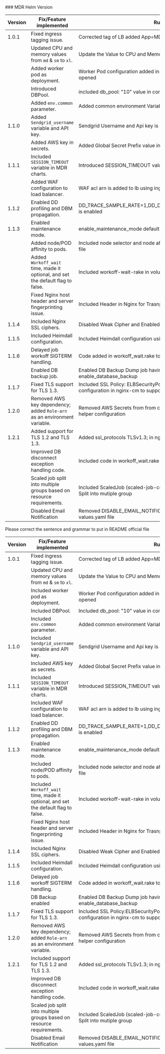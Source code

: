 \### MDR Helm Version

| Version          | Fix/Feature implemented                                                                 | Rule Added              |
|------------------|-----------------------------------------------------------------------------------------|-----------------------  |
| 1.0.1            | Fixed ingress tagging issue.                                                            |Corrected tag of LB added App=MDR tag|
|                  | Updated CPU and memory values from `md` & `sm` to `xl`.                                 |Update the Value to CPU and Memory to x Series|
|                  | Added worker pod as deployment.                                                         |Worker Pod configuration added in deployment file and 5190 container port opened|
|                  | Introduced DBPool.                                                                      |included db_pool: "10" value in common values|
|                  | Added `env.common` parameter.                                                           |Added common environment Variable for DD_AGENT_HOST| 
| 1.1.0            | Added `Sendgrid_username` variable and API key.                                         |Sendgrid Username and Api key is added in k8s charts|
|                  | Added AWS key in secrets.                                                               |Added Global Secret Prefix value in k8s secret file|                   
|  1.1.1           | Included `SESSION_TIMEOUT` variable in MDR charts.                                      |Introduced SESSION_TIMEOUT value and added default value of 30 sec|
|                  | Added WAF configuration to load balancer.                                               | WAF acl arn is added to lb  using ingress kubernetes fils|
|  1.1.2           | Enabled DD profiling and DBM propagation.                                               |DD_TRACE_SAMPLE_RATE=1,DD_DBM_PROPAGATION_MODE=full,DB_POOL is enabled |
|  1.1.3           | Enabled maintenance mode.                                                               |enable_maintenance_mode default value is set to false |
|                  | Added node/POD affinity to pods.                                                        |Included node selector and node affinity ON DEMAND value in deployment file|
|                  | Added `Workoff_wait` time, made it optional, and set the default flag to false.         |Included workoff-wait-rake in volumeMount for job scheduling|
|                  | Fixed Nginx host header and server fingerprinting issue.                                |Included Header in Nginx for Trasnport Security and Proxy|
|  1.1.4           | Included Nginx SSL ciphers.                                                             |Disabled Weak Cipher and Enabled strong Cipher using nginx-cm file|
|  1.1.5           | Included Heimdall configuration.                                                        |Included Heimdall configuration using deployment|
|  1.1.6            |Delayed job workoff SIGTERM handling.                                                   |Code added in workoff_wait.rake to handle the job locked by pod|        
|                  | Enabled DB backup job.                                                                  |Enabled DB Backup Dump job having default value false of enable_database_backup|
|  1.1.7           | Fixed TLS support for TLS 1.3.                                                          |Included SSL Policy: ELBSecurityPolicy-TLS13-1-3-2021-06 and configuration in nginx-cm to support TLS1.3|
|  1.2.0           | Removed AWS key dependency; added `Role-arn` as an environment variable.                |Removed AWS Secrets from from common-secret file and added role-arn in helper configuration|
|  1.2.1           | Added support for TLS 1.2 and TLS 1.3.                                                  |Added ssl_protocols TLSv1.3; in nginx-cm to enable TLS1.3|
|                  | Improved DB disconnect exception handling code.                                         |Included code in workoff_wait.rake file to fix DB exception|
|                  | Scaled job split into multiple groups based on resource requirements.                   |Included ScaledJob (scaled-job-common and scaled-job-xlarge file) to Split into mutiple group|
|                  | Disabled Email Notification                                                             |Removed DISABLE_EMAIL_NOTIFICATION flag from /common-cm and values.yaml file|




Please correct the sentence and grammar to put in README official file

| Version          | Fix/Feature implemented                                                                 | Rule Added              |
|------------------|-----------------------------------------------------------------------------------------|-----------------------  |
| 1.0.1            | Fixed ingress tagging issue.                                                            |Corrected tag of LB added App=MDR tag|
|                  | Updated CPU and memory values from `md` & `sm` to `xl`.                                 |Update the Value to CPU and Memory to x Series|
|                  | Included worker pod as deployment.                                                      |Worker Pod configuration added in deployment file and 5190 container port opened|
|                  | Included DBPool.                                                                        |Included db_pool: "10" value in common values|
|                  | Included `env.common` parameter.                                                        |Added common environment Variable for DD_AGENT_HOST| 
| 1.1.0            | Included `Sendgrid_username` variable and API key.                                      |Sendgrid Username and Api key is added in k8s charts|
|                  | Included AWS key as secrets.                                                            |Added Global Secret Prefix value in k8s secret file|                   
|  1.1.1           | Included `SESSION_TIMEOUT` variable in MDR charts.                                      |Introduced SESSION_TIMEOUT value and added default value of 30 sec|
|                  | Included WAF configuration to load balancer.                                            | WAF acl arn is added to lb  using ingress kubernetes fils|
|  1.1.2           | Enabled DD profiling and DBM propagation.                                               |DD_TRACE_SAMPLE_RATE=1,DD_DBM_PROPAGATION_MODE=full,DB_POOL is enabled |
|  1.1.3           | Enabled maintenance mode.                                                               |enable_maintenance_mode default value is set to false |
|                  | Included node/POD affinity to pods.                                                     |Included node selector and node affinity ON DEMAND value in deployment file|
|                  | Included `Workoff_wait` time, made it optional, and set the default flag to false.      |Included workoff-wait-rake in volumeMount for job scheduling|
|                  | Fixed Nginx host header and server fingerprinting issue.                                |Included Header in Nginx for Trasnport Security and Proxy|
|  1.1.4           | Included Nginx SSL ciphers.                                                             |Disabled Weak Cipher and Enabled strong Cipher using nginx-cm file|
|  1.1.5           | Included Heimdall configuration.                                                        |Included Heimdall configuration using deployment|
|  1.1.6           | Delayed job workoff SIGTERM handling.                                                   |Code added in workoff_wait.rake to handle the job locked by pod|        
|                  | DB Backup enabled                                                                       |Enabled DB Backup Dump job having default value false of enable_database_backup|
|  1.1.7           | Fixed TLS support for TLS 1.3.                                                          |Included SSL Policy:ELBSecurityPolicy-TLS13-1-3-2021-06 and configuration in nginx-cm to supportTLS1.3|
|  1.2.0           | Removed AWS key dependency; added `Role-arn` as an environment variable.                |Removed AWS Secrets from from common-secret file and added role-arn in helper configuration|
|  1.2.1           | Included support for TLS 1.2 and TLS 1.3.                                               |Added ssl_protocols TLSv1.3; in nginx-cm to enable TLS1.3|
|                  | Improved DB disconnect exception handling code.                                         |Included code in workoff_wait.rake file to fix DB exception|
|                  | Scaled job split into multiple groups based on resource requirements.                   |Included ScaledJob (scaled-job-common and scaled-job-xlarge file) to Split into mutiple group|
|                  | Disabled Email Notification                                                             |Removed DISABLE_EMAIL_NOTIFICATION flag from common-cm and values.yaml file|
